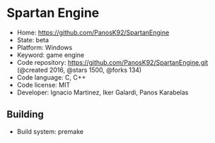 # Spartan Engine

- Home: https://github.com/PanosK92/SpartanEngine
- State: beta
- Platform: Windows
- Keyword: game engine
- Code repository: https://github.com/PanosK92/SpartanEngine.git (@created 2016, @stars 1500, @forks 134)
- Code language: C, C++
- Code license: MIT
- Developer: Ignacio Martinez, Iker Galardi, Panos Karabelas

## Building

- Build system: premake
